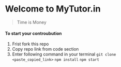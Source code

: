 # Welcome to MyTutor.in
> Time is Money

#### To start your controubution

1. Frist fork this repo
2. Copy repo link from code section 
3. Enter following command in your terminal
   `git clone <paste_copied_link>`
   `npm install`
   `npm start`



